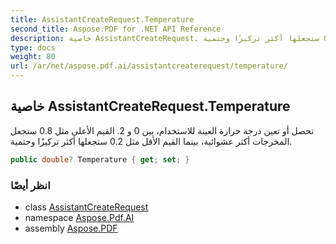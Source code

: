 ```yaml
---
title: AssistantCreateRequest.Temperature
second_title: Aspose.PDF for .NET API Reference
description: خاصية AssistantCreateRequest. تحصل أو تعين درجة حرارة العينة للاستخدام بين 0 و 2. القيم الأعلى مثل 0.8 ستجعل المخرجات أكثر عشوائية بينما القيم الأقل مثل 0.2 ستجعلها أكثر تركيزًا وحتمية
type: docs
weight: 80
url: /ar/net/aspose.pdf.ai/assistantcreaterequest/temperature/
---
```

## خاصية AssistantCreateRequest.Temperature

تحصل أو تعين درجة حرارة العينة للاستخدام، بين 0 و 2. القيم الأعلى مثل 0.8 ستجعل المخرجات أكثر عشوائية، بينما القيم الأقل مثل 0.2 ستجعلها أكثر تركيزًا وحتمية.

```csharp
public double? Temperature { get; set; }
```

### انظر أيضًا

* class [AssistantCreateRequest](../)
* namespace [Aspose.Pdf.AI](../../../aspose.pdf.ai/)
* assembly [Aspose.PDF](../../../)